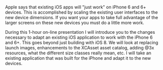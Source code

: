 Apple says that existing iOS apps will "just work" on iPhone 6 and 6+ devices. 
This is accomplished by scaling the existing user interfaces to the new device 
dimensions. If you want your apps to take full advantage of the larger screens 
on these new devices you must do a little more work.

During this 1-hour on-line presentation I will introduce you to the changes 
necessary to adapt an existing iOS application to work with the iPhone 6 and 
6+. This goes beyond just building with iOS 8. We will look at replacing 
launch images, enhancements to the XCAsset asset catalog, adding @3x 
resources, what the different size classes really mean, etc. I will take an 
existing application that was built for the iPhone and adapt it to the new 
devices.
